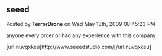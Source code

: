 ## seeed
Posted by **TerrorDrone** on Wed May 13th, 2009 08:45:23 PM

anyone every order or had any experience with this company 

[url:nuvqxkeu]http&#58;//www&#46;seeedstudio&#46;com/[/url:nuvqxkeu]
